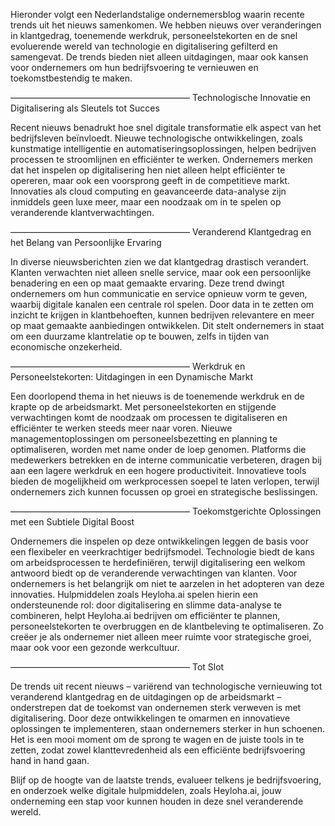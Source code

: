 Hieronder volgt een Nederlandstalige ondernemersblog waarin recente trends uit het nieuws samenkomen. We hebben nieuws over veranderingen in klantgedrag, toenemende werkdruk, personeelstekorten en de snel evoluerende wereld van technologie en digitalisering gefilterd en samengevat. De trends bieden niet alleen uitdagingen, maar ook kansen voor ondernemers om hun bedrijfsvoering te vernieuwen en toekomstbestendig te maken.

–––––––––––––––––––––––––––––––––––––––––
Technologische Innovatie en Digitalisering als Sleutels tot Succes

Recent nieuws benadrukt hoe snel digitale transformatie elk aspect van het bedrijfsleven beïnvloedt. Nieuwe technologische ontwikkelingen, zoals kunstmatige intelligentie en automatiseringsoplossingen, helpen bedrijven processen te stroomlijnen en efficiënter te werken. Ondernemers merken dat het inspelen op digitalisering hen niet alleen helpt efficiënter te opereren, maar ook een voorsprong geeft in de competitieve markt. Innovaties als cloud computing en geavanceerde data-analyse zijn inmiddels geen luxe meer, maar een noodzaak om in te spelen op veranderende klantverwachtingen.

–––––––––––––––––––––––––––––––––––––––––
Veranderend Klantgedrag en het Belang van Persoonlijke Ervaring

In diverse nieuwsberichten zien we dat klantgedrag drastisch verandert. Klanten verwachten niet alleen snelle service, maar ook een persoonlijke benadering en een op maat gemaakte ervaring. Deze trend dwingt ondernemers om hun communicatie en service opnieuw vorm te geven, waarbij digitale kanalen een centrale rol spelen. Door data in te zetten om inzicht te krijgen in klantbehoeften, kunnen bedrijven relevantere en meer op maat gemaakte aanbiedingen ontwikkelen. Dit stelt ondernemers in staat om een duurzame klantrelatie op te bouwen, zelfs in tijden van economische onzekerheid.

–––––––––––––––––––––––––––––––––––––––––
Werkdruk en Personeelstekorten: Uitdagingen in een Dynamische Markt

Een doorlopend thema in het nieuws is de toenemende werkdruk en de krapte op de arbeidsmarkt. Met personeelstekorten en stijgende verwachtingen komt de noodzaak om processen te digitaliseren en efficiënter te werken steeds meer naar voren. Nieuwe managementoplossingen om personeelsbezetting en planning te optimaliseren, worden met name onder de loep genomen. Platforms die medewerkers betrekken en de interne communicatie verbeteren, dragen bij aan een lagere werkdruk en een hogere productiviteit. Innovatieve tools bieden de mogelijkheid om werkprocessen soepel te laten verlopen, terwijl ondernemers zich kunnen focussen op groei en strategische beslissingen.

–––––––––––––––––––––––––––––––––––––––––
Toekomstgerichte Oplossingen met een Subtiele Digital Boost

Ondernemers die inspelen op deze ontwikkelingen leggen de basis voor een flexibeler en veerkrachtiger bedrijfsmodel. Technologie biedt de kans om arbeidsprocessen te herdefiniëren, terwijl digitalisering een welkom antwoord biedt op de veranderende verwachtingen van klanten. Voor ondernemers is het belangrijk om niet te aarzelen in het adopteren van deze innovaties. Hulpmiddelen zoals Heyloha.ai spelen hierin een ondersteunende rol: door digitalisering en slimme data-analyse te combineren, helpt Heyloha.ai bedrijven om efficiënter te plannen, personeelstekorten te overbruggen en de klantbeleving te optimaliseren. Zo creëer je als ondernemer niet alleen meer ruimte voor strategische groei, maar ook voor een gezonde werkcultuur.

–––––––––––––––––––––––––––––––––––––––––
Tot Slot

De trends uit recent nieuws – variërend van technologische vernieuwing tot veranderend klantgedrag en de uitdagingen op de arbeidsmarkt – onderstrepen dat de toekomst van ondernemen sterk verweven is met digitalisering. Door deze ontwikkelingen te omarmen en innovatieve oplossingen te implementeren, staan ondernemers sterker in hun schoenen. Het is een mooi moment om de sprong te wagen en de juiste tools in te zetten, zodat zowel klanttevredenheid als een efficiënte bedrijfsvoering hand in hand gaan. 

Blijf op de hoogte van de laatste trends, evalueer telkens je bedrijfsvoering, en onderzoek welke digitale hulpmiddelen, zoals Heyloha.ai, jouw onderneming een stap voor kunnen houden in deze snel veranderende wereld.